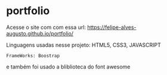 # portfolio
 
 Acesse o site com com essa url: https://felipe-alves-augusto.github.io/portfolio/
 
 Linguagens usadas nesse projeto:
    HTML5,
    CSS3,
    JAVASCRIPT
    
    FrameWorks: Boostrap

e também foi usado a bliblioteca do font awesome


